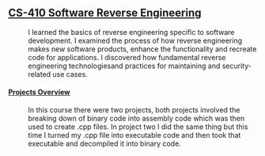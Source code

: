 ## <u>CS-410 Software Reverse Engineering</u>
<dd>I learned the basics of reverse engineering specific to software development.  I examined the process of how reverse engineering makes new software products, enhance the functionality and recreate code for applications.  I discovered how fundamental reverse engineering technologiesand practices for maintaining and security-related use cases.
</dd>
<dl>
    <dt><h4><u>Projects Overview</u></h4></dt>
  <dd>In this course there were two projects, both projects involved the breaking down of binary code into assembly code which was then used to create .cpp files.  In project two I did the same thing but this time I turned my .cpp file into executable code and then took that executable and decompiled it into binary code.
  </dd>
  </dd>
  
